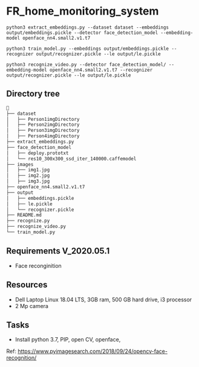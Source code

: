 # FR_home_monitoring_system



    python3 extract_embeddings.py --dataset dataset --embeddings output/embeddings.pickle --detector face_detection_model --embedding-model openface_nn4.small2.v1.t7
    
    python3 train_model.py --embeddings output/embeddings.pickle --recognizer output/recognizer.pickle --le output/le.pickle
    
    python3 recognize_video.py --detector face_detection_model/ --embedding-model openface_nn4.small2.v1.t7 --recognizer output/recognizer.pickle --le output/le.pickle
    
## Directory tree
```txt

├── dataset
│   ├── Person1imgDirectory
│   ├── Person2imgDirectory
│   ├── Person3imgDirectory
│   ├── Person4imgDirectory
├── extract_embeddings.py
├── face_detection_model
│   ├── deploy.prototxt
│   └── res10_300x300_ssd_iter_140000.caffemodel
├── images
│   ├── img1.jpg
│   ├── img2.jpg
│   ├── img3.jpg
├── openface_nn4.small2.v1.t7
├── output
│   ├── embeddings.pickle
│   ├── le.pickle
│   └── recognizer.pickle
├── README.md
├── recognize.py
├── recognize_video.py
└── train_model.py
```

## Requirements V_2020.05.1
* Face reconginition


## Resources
* Dell Laptop Linux 18.04 LTS, 3GB ram, 500 GB hard drive, i3 processor
* 2 Mp camera

## Tasks
* Install python 3.7, PIP, open CV, openface, 



Ref: https://www.pyimagesearch.com/2018/09/24/opencv-face-recognition/

